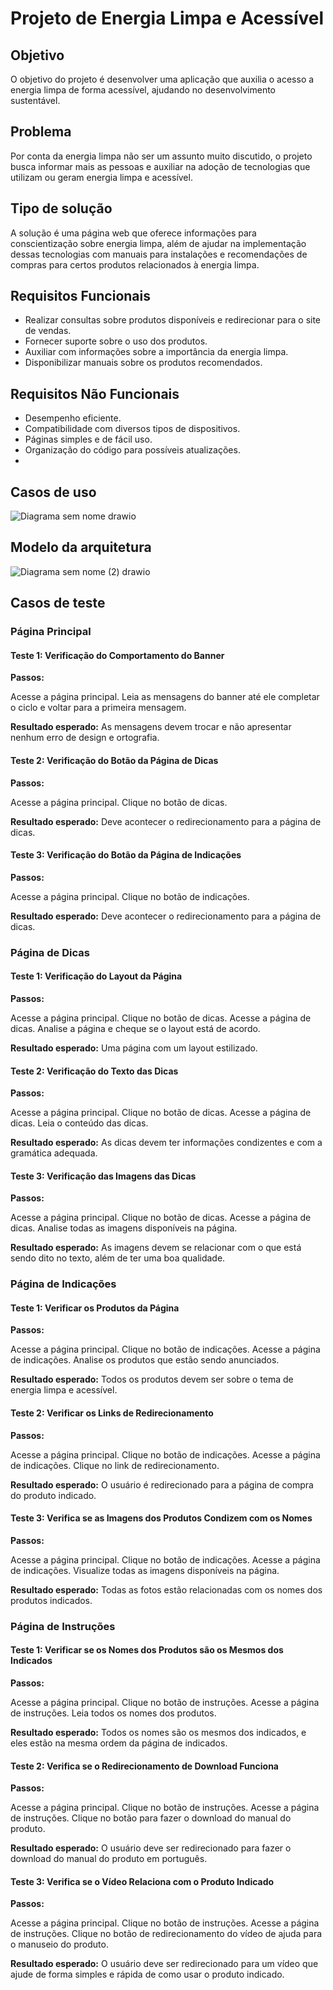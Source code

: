 # Projeto de Energia Limpa e Acessível

## Objetivo

O objetivo do projeto é desenvolver uma aplicação que auxilia o acesso a energia limpa de forma acessível, ajudando no desenvolvimento sustentável.

## Problema

Por conta da energia limpa não ser um assunto muito discutido, o projeto busca informar mais as pessoas e auxiliar na adoção de tecnologias que utilizam ou geram energia limpa e acessível.

## Tipo de solução

A solução é uma página web que oferece informações para conscientização sobre energia limpa, além de ajudar na implementação dessas tecnologias com manuais para instalações e recomendações de compras para certos produtos relacionados à energia limpa.

## Requisitos Funcionais

- Realizar consultas sobre produtos disponíveis e redirecionar para o site de vendas.
- Fornecer suporte sobre o uso dos produtos.
- Auxiliar com informações sobre a importância da energia limpa.
- Disponibilizar manuais sobre os produtos recomendados.

## Requisitos Não Funcionais

- Desempenho eficiente.
- Compatibilidade com diversos tipos de dispositivos.
- Páginas simples e de fácil uso.
- Organização do código para possíveis atualizações.
- 
## Casos de uso
![Diagrama sem nome drawio](https://github.com/ViniciusCasF/Trabalho_Pratico/assets/162627005/0f00bcb8-2cb2-45fd-856e-bb32e3a16d4d)

## Modelo da arquitetura
![Diagrama sem nome (2) drawio](https://github.com/ViniciusCasF/Trabalho_Pratico/assets/162627005/26a59175-d741-4972-b020-94feb85d1b72)


## Casos de teste

### Página Principal
#### Teste 1: Verificação do Comportamento do Banner
**Passos:**

Acesse a página principal.
Leia as mensagens do banner até ele completar o ciclo e voltar para a primeira mensagem.

**Resultado esperado:** As mensagens devem trocar e não apresentar nenhum erro de design e ortografia.

#### Teste 2: Verificação do Botão da Página de Dicas
**Passos:**

Acesse a página principal.
Clique no botão de dicas.

**Resultado esperado:** Deve acontecer o redirecionamento para a página de dicas.

#### Teste 3: Verificação do Botão da Página de Indicações
**Passos:**

Acesse a página principal.
Clique no botão de indicações.

**Resultado esperado:** Deve acontecer o redirecionamento para a página de dicas.

### Página de Dicas
#### Teste 1: Verificação do Layout da Página
**Passos:**

Acesse a página principal.
Clique no botão de dicas.
Acesse a página de dicas.
Analise a página e cheque se o layout está de acordo.

**Resultado esperado:** Uma página com um layout estilizado.

#### Teste 2: Verificação do Texto das Dicas
**Passos:**

Acesse a página principal.
Clique no botão de dicas.
Acesse a página de dicas.
Leia o conteúdo das dicas.

**Resultado esperado:** As dicas devem ter informações condizentes e com a gramática adequada.

#### Teste 3: Verificação das Imagens das Dicas
**Passos:**

Acesse a página principal.
Clique no botão de dicas.
Acesse a página de dicas.
Analise todas as imagens disponíveis na página.

**Resultado esperado:** As imagens devem se relacionar com o que está sendo dito no texto, além de ter uma boa qualidade.

### Página de Indicações
#### Teste 1: Verificar os Produtos da Página
**Passos:**

Acesse a página principal.
Clique no botão de indicações.
Acesse a página de indicações.
Analise os produtos que estão sendo anunciados.

**Resultado esperado:** Todos os produtos devem ser sobre o tema de energia limpa e acessível.

#### Teste 2: Verificar os Links de Redirecionamento
**Passos:**

Acesse a página principal.
Clique no botão de indicações.
Acesse a página de indicações.
Clique no link de redirecionamento.

**Resultado esperado:** O usuário é redirecionado para a página de compra do produto indicado.

#### Teste 3: Verifica se as Imagens dos Produtos Condizem com os Nomes
**Passos:**

Acesse a página principal.
Clique no botão de indicações.
Acesse a página de indicações.
Visualize todas as imagens disponíveis na página.

**Resultado esperado:** Todas as fotos estão relacionadas com os nomes dos produtos indicados.

### Página de Instruções
#### Teste 1: Verificar se os Nomes dos Produtos são os Mesmos dos Indicados
**Passos:**

Acesse a página principal.
Clique no botão de instruções.
Acesse a página de instruções.
Leia todos os nomes dos produtos.

**Resultado esperado:** Todos os nomes são os mesmos dos indicados, e eles estão na mesma ordem da página de indicados.

#### Teste 2: Verifica se o Redirecionamento de Download Funciona
**Passos:**

Acesse a página principal.
Clique no botão de instruções.
Acesse a página de instruções.
Clique no botão para fazer o download do manual do produto.

**Resultado esperado:** O usuário deve ser redirecionado para fazer o download do manual do produto em português.

#### Teste 3: Verifica se o Vídeo Relaciona com o Produto Indicado
**Passos:**

Acesse a página principal.
Clique no botão de instruções.
Acesse a página de instruções.
Clique no botão de redirecionamento do vídeo de ajuda para o manuseio do produto.

**Resultado esperado:** O usuário deve ser redirecionado para um vídeo que ajude de forma simples e rápida de como usar o produto indicado.

